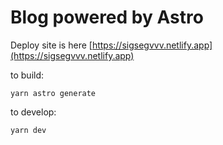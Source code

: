 # Blog powered by Astro

Deploy site is here
[https://sigsegvvv.netlify.app](https://sigsegvvv.netlify.app)

to build: 
```
yarn astro generate
```

to develop:
```
yarn dev
```
